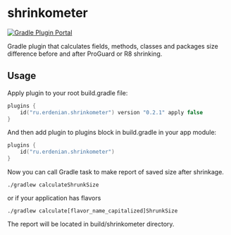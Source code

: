 # shrinkometer

[![Gradle Plugin Portal](https://img.shields.io/maven-metadata/v/https/plugins.gradle.org/m2/ru/erdenian/shrinkometer/ru.erdenian.shrinkometer.gradle.plugin/maven-metadata.xml.svg?label=Gradle%20Plugin%20Portal)](https://plugins.gradle.org/plugin/ru.erdenian.shrinkometer)

Gradle plugin that calculates fields, methods, classes and packages size difference before and after ProGuard or R8 shrinking.

## Usage

Apply plugin to your root build.gradle file:
```kotlin
plugins {
    id("ru.erdenian.shrinkometer") version "0.2.1" apply false
}
```

And then add plugin to plugins block in build.gradle in your app module:
```kotlin
plugins {
    id("ru.erdenian.shrinkometer")
}
```

Now you can call Gradle task to make report of saved size after shrinkage.
```shell script
./gradlew calculateShrunkSize
```
or if your application has flavors
```shell script
./gradlew calculate[flavor_name_capitalized]ShrunkSize
```

The report will be located in build/shrinkometer directory.
